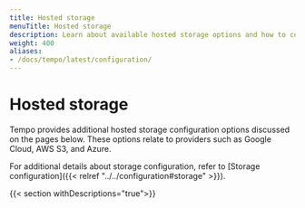 ```yaml
---
title: Hosted storage
menuTitle: Hosted storage
description: Learn about available hosted storage options and how to configure them.
weight: 400
aliases:
- /docs/tempo/latest/configuration/
---
```


# Hosted storage

Tempo provides additional hosted storage configuration options discussed on the pages below. These options relate to providers such as Google Cloud, AWS S3, and Azure.

For additional details about storage configuration, refer to [Storage configuration]({{< relref "../../configuration#storage" >}}).

{{< section withDescriptions="true">}}